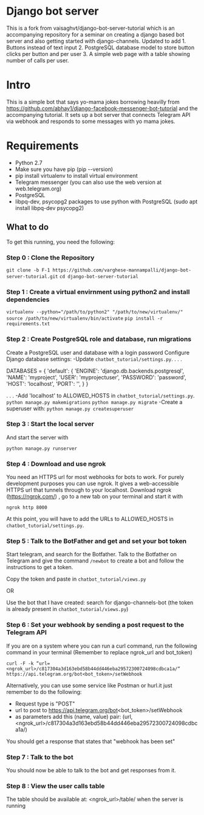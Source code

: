 # Django bot server

This is a fork from vaisaghvt/django-bot-server-tutorial which is an accompanying repository for a seminar on creating a django based bot server and also getting started with django-channels. Updated to add 1. Buttons instead of text input 2. PostgreSQL database model to store button clicks per button and per user 3. A simple web page with a table showing number of calls per user. 

# Intro

This is a simple bot that says yo-mama jokes borrowing heavilly from https://github.com/abhay1/django-facebook-messenger-bot-tutorial and the accompanying tutorial. It sets up a bot server that connects Telegram API via webhook and responds to some messages with yo mama jokes.

# Requirements

- Python 2.7
- Make sure you have pip (pip --version)
- pip install virtualenv to install virtual environment
- Telegram messenger (you can also use the web version at web.telegram.org)
- PostgreSQL
- libpq-dev, psycopg2 packages to use python with PostgreSQL (sudo apt install libpq-dev psycopg2)

## What to do

To get this running, you need the following:

### Step 0 : Clone the Repository

`git clone -b F-1 https://github.com/varghese-mannampalli/django-bot-server-tutorial.git`
`cd django-bot-server-tutorial`

### Step 1 : Create a virtual envirnment using python2 and install dependencies

`virtualenv --python="/path/to/python2" "/path/to/new/virtualenv/"`
`source /path/to/new/virtualenv/bin/activate`
`pip install -r requirements.txt`

### Step 2 : Create PostgreSQL role and database, run migrations

Create a PostgreSQL user and database with a login password
Configure Django database settings:
-Update `chatbot_tutorial/settings.py`.
. . .

DATABASES = {
    'default': {
        'ENGINE': 'django.db.backends.postgresql',
        'NAME': 'myproject',
        'USER': 'myprojectuser',
        'PASSWORD': 'password',
        'HOST': 'localhost',
        'PORT': '',
    }
}

. . .
-Add 'localhost' to ALLOWED_HOSTS in `chatbot_tutorial/settings.py`.
`python manage.py makemigrations`
`python manage.py migrate`
-Create a superuser with:
`python manage.py createsuperuser`

### Step 3 : Start the local server

And start the server with 

`python manage.py runserver`

### Step 4 : Download and use ngrok

You need an HTTPS url for most webhooks for bots to work. For purely development purposes you can use ngrok. It gives a web-accessible HTTPS url that tunnels through to your localhost.
Download ngrok (https://ngrok.com/) , go to a new tab on your terminal and start it with 

`ngrok http 8000`

At this point, you will have to add the URLs to ALLOWED_HOSTS in `chatbot_tutorial/settings.py`.

### Step 5 : Talk to the BotFather and get and set your bot token

Start telegram, and search for the Botfather. Talk to the Botfather on Telegram and give the command `/newbot` to create a bot and follow the instructions to get a token.

Copy the token and paste in `chatbot_tutorial/views.py`

OR

Use the bot that I have created: search for django-channels-bot (the token is already present in `chatbot_tutorial/views.py`)

### Step 6 : Set your webhook by sending a post request to the Telegram API

If you are on a system where you can run a curl command, run the following command in your terminal (Remember to replace ngrok_url and bot_token)

`curl -F -k “url=<ngrok_url>/c817304a3d163ebd58b44dd446eba29572300724098cdbca1a/“ https://api.telegram.org/bot<bot_token>/setWebhook`

Alternatively, you can use some service like Postman or hurl.it just remember to do the following:

- Request type is "POST"
- url to post to https://api.telegram.org/bot<bot_token>/setWebhook
- as parameters add this (name, value) pair: (url, <ngrok_url>/c817304a3d163ebd58b44dd446eba29572300724098cdbca1a/)

You should get a response that states that "webhook has been set"

### Step 7 : Talk to the bot

You should now be able to talk to the bot and get responses from it. 

### Step 8 : View the user calls table

The table should be available at: <ngrok_url>/table/ when the server is running


